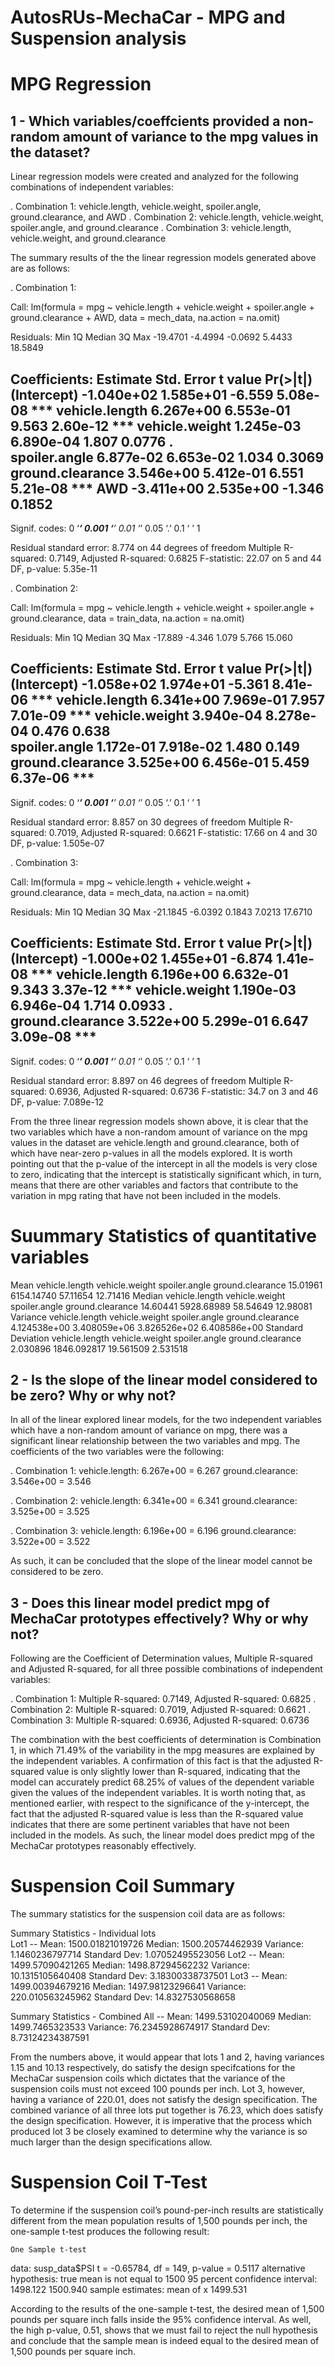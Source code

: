 # AutosRUs-MechaCar - MPG and Suspension analysis

MPG Regression
==============

## 1 - Which variables/coeffcients provided a non-random amount of variance to the mpg values in the dataset?

Linear regression models were created and analyzed for the following combinations of 
independent variables:

. Combination 1: vehicle.length, vehicle.weight, spoiler.angle, ground.clearance, and AWD
. Combination 2: vehicle.length, vehicle.weight, spoiler.angle, and ground.clearance
. Combination 3: vehicle.length, vehicle.weight, and ground.clearance

The summary results of the the linear regression models generated above are as follows:

. Combination 1:

Call:
lm(formula = mpg ~ vehicle.length + vehicle.weight + spoiler.angle + 
    ground.clearance + AWD, data = mech_data, na.action = na.omit)

Residuals:
     Min       1Q   Median       3Q      Max 
-19.4701  -4.4994  -0.0692   5.4433  18.5849 

Coefficients:
                   Estimate Std. Error t value Pr(>|t|)    
(Intercept)      -1.040e+02  1.585e+01  -6.559 5.08e-08 ***
vehicle.length    6.267e+00  6.553e-01   9.563 2.60e-12 ***
vehicle.weight    1.245e-03  6.890e-04   1.807   0.0776 .  
spoiler.angle     6.877e-02  6.653e-02   1.034   0.3069    
ground.clearance  3.546e+00  5.412e-01   6.551 5.21e-08 ***
AWD              -3.411e+00  2.535e+00  -1.346   0.1852     
---
Signif. codes:  0 ‘***’ 0.001 ‘**’ 0.01 ‘*’ 0.05 ‘.’ 0.1 ‘ ’ 1

Residual standard error: 8.774 on 44 degrees of freedom
Multiple R-squared:  0.7149,	Adjusted R-squared:  0.6825 
F-statistic: 22.07 on 5 and 44 DF,  p-value: 5.35e-11


. Combination 2:

Call:
lm(formula = mpg ~ vehicle.length + vehicle.weight + spoiler.angle + 
    ground.clearance, data = train_data, na.action = na.omit)

Residuals:
    Min      1Q  Median      3Q     Max 
-17.889  -4.346   1.079   5.766  15.060 

Coefficients:
                   Estimate Std. Error t value Pr(>|t|)    
(Intercept)      -1.058e+02  1.974e+01  -5.361 8.41e-06 ***
vehicle.length    6.341e+00  7.969e-01   7.957 7.01e-09 ***
vehicle.weight    3.940e-04  8.278e-04   0.476    0.638    
spoiler.angle     1.172e-01  7.918e-02   1.480    0.149    
ground.clearance  3.525e+00  6.456e-01   5.459 6.37e-06 ***
---
Signif. codes:  0 ‘***’ 0.001 ‘**’ 0.01 ‘*’ 0.05 ‘.’ 0.1 ‘ ’ 1

Residual standard error: 8.857 on 30 degrees of freedom
Multiple R-squared:  0.7019,	Adjusted R-squared:  0.6621 
F-statistic: 17.66 on 4 and 30 DF,  p-value: 1.505e-07


. Combination 3:

Call:
lm(formula = mpg ~ vehicle.length + vehicle.weight + ground.clearance, 
    data = mech_data, na.action = na.omit)

Residuals:
     Min       1Q   Median       3Q      Max 
-21.1845  -6.0392   0.1843   7.0213  17.6710 

Coefficients:
                   Estimate Std. Error t value Pr(>|t|)    
(Intercept)      -1.000e+02  1.455e+01  -6.874 1.41e-08 ***
vehicle.length    6.196e+00  6.632e-01   9.343 3.37e-12 ***
vehicle.weight    1.190e-03  6.946e-04   1.714   0.0933 .  
ground.clearance  3.522e+00  5.299e-01   6.647 3.09e-08 ***
---
Signif. codes:  0 ‘***’ 0.001 ‘**’ 0.01 ‘*’ 0.05 ‘.’ 0.1 ‘ ’ 1

Residual standard error: 8.897 on 46 degrees of freedom
Multiple R-squared:  0.6936,	Adjusted R-squared:  0.6736 
F-statistic:  34.7 on 3 and 46 DF,  p-value: 7.089e-12


From the three linear regression models shown above, it is clear that the two variables which have a non-random amount of variance on the mpg values in the dataset are vehicle.length and ground.clearance, both of which have near-zero p-values in all the models explored. It is worth pointing out that the p-value of the intercept in all the models is very close to zero, indicating that the intercept is statistically significant which, in turn, means that there are other variables and factors that contribute to the variation in mpg rating that have not been included in the models. 


Suummary Statistics of quantitative variables
=============================================

Mean
  vehicle.length   vehicle.weight    spoiler.angle ground.clearance 
        15.01961       6154.14740         57.11654         12.71416 
Median
  vehicle.length   vehicle.weight    spoiler.angle ground.clearance 
        14.60441       5928.68989         58.54649         12.98081 
Variance
  vehicle.length   vehicle.weight    spoiler.angle ground.clearance 
    4.124538e+00     3.408059e+06     3.826526e+02     6.408586e+00 
Standard Deviation
  vehicle.length   vehicle.weight    spoiler.angle ground.clearance 
        2.030896      1846.092817        19.561509         2.531518 

## 2 - Is the slope of the linear model considered to be zero? Why or why not?

In all of the linear explored linear models, for the two independent variables which have a non-random amount of variance on mpg, there was a significant linear relationship between the two variables and mpg. The coefficients of the two variables were the following:

. Combination 1:
vehicle.length: 6.267e+00 = 6.267
ground.clearance: 3.546e+00 = 3.546

. Combination 2:
vehicle.length: 6.341e+00 = 6.341
ground.clearance: 3.525e+00 = 3.525

. Combination 3:
vehicle.length: 6.196e+00 = 6.196
ground.clearance: 3.522e+00 = 3.522

As such, it can be concluded that the slope of the linear model cannot be considered to be zero.



## 3 - Does this linear model predict mpg of MechaCar prototypes effectively? Why or why not?

Following are the Coefficient of Determination values, Multiple R-squared and Adjusted R-squared, for all three possible combinations of independent variables:

. Combination 1: Multiple R-squared:  0.7149,	Adjusted R-squared:  0.6825 
. Combination 2: Multiple R-squared:  0.7019,	Adjusted R-squared:  0.6621 
. Combination 3: Multiple R-squared:  0.6936,	Adjusted R-squared:  0.6736 

The combination with the best coefficients of determination is Combination 1, in which 71.49% of the variability in the mpg measures are explained by the independent variables. A confirmation of this fact is that the adjusted R-squared value is only slightly lower than R-squared, indicating that the model can accurately predict 68.25% of values of the dependent variable given the values of the independent variables. It is worth noting that, as mentioned earlier, with respect to the significance of the y-intercept, the fact that the adjusted R-squared value is less than the R-squared value indicates that there are some pertinent variables that have not been included in the models. As such, the linear model does predict mpg of the MechaCar prototypes reasonably effectively.


Suspension Coil Summary
=======================

The summary statistics for the suspension coil data are as follows:

Summary Statistics - Individual lots    
Lot1 --                         Mean:  1500.01821019726         Median:  1500.20574462939       Variance:  1.1460236797714      Standard Dev:  1.07052495523056
Lot2 --                         Mean:  1499.57090421265         Median:  1498.87294562232       Variance:  10.1315105640408     Standard Dev:  3.18300338737501
Lot3 --                         Mean:  1499.00394679216         Median:  1497.98123296641       Variance:  220.010563245962     Standard Dev:  14.8327530568658

Summary Statistics - Combined
All --                          Mean:  1499.53102040069         Median:  1499.7465323533        Variance:  76.2345928674917     Standard Dev:  8.73124234387591

From the numbers above, it would appear that lots 1 and 2, having variances 1.15 and 10.13 respectively, do satisfy the design specifcations for the MechaCar suspension coils which dictates that the variance of the suspension coils must not exceed 100 pounds per inch. Lot 3, however, having a variance of 220.01, does not satisfy the design specification. The combined variance of all three lots put together is 76.23, which does satisfy the design specification. However, it is imperative that the process which produced lot 3 be closely examined to determine why the variance is so much larger than the design specifications allow.


Suspension Coil T-Test
======================

To determine if the suspension coil’s pound-per-inch results are statistically different from the mean population results of 1,500 pounds per inch, the one-sample t-test produces the following result:

	One Sample t-test

data:  susp_data$PSI
t = -0.65784, df = 149, p-value = 0.5117
alternative hypothesis: true mean is not equal to 1500
95 percent confidence interval:
 1498.122 1500.940
sample estimates:
mean of x 
 1499.531 
 
 According to the results of the one-sample t-test, the desired mean of 1,500 pounds per square inch falls inside the 95% confidence interval. As well, the high p-value, 0.51, shows that we must fail to reject the null hypothesis and conclude that the sample mean is indeed equal to the desired mean of 1,500 pounds per square inch.
